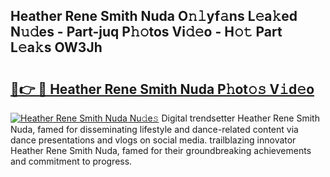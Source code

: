 ## Heather Rene Smith Nuda O𝚗𝚕yf𝚊ns L𝚎a𝚔ed N𝚞𝚍es - Part-juq P𝚑𝚘tos Vi𝚍𝚎o - H𝚘𝚝 Part L𝚎a𝚔s OW3Jh

# <h2><a href="http://kf3h33l.oniu.top/?m=Heather+Rene+Smith+Nuda">🔗👉 🔴 Heather Rene Smith Nuda P𝚑ot𝚘𝚜 V𝚒d𝚎o</a></h2>

[![Heather Rene Smith Nuda Nu𝚍e𝚜](https://i.imgur.com/0qMVB7G.gif)](http://kf3h33l.oniu.top/?m=Heather+Rene+Smith+Nuda)
Digital trendsetter Heather Rene Smith Nuda, famed for disseminating lifestyle and dance-related content via dance presentations and vlogs on social media. trailblazing innovator Heather Rene Smith Nuda, famed for their groundbreaking achievements and commitment to progress.  
